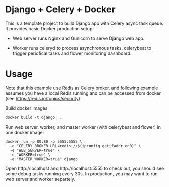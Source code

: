 # Django + Celery + Docker

This is a template project to build Django app with Celery async task queue. It provides basic Docker production setup:

- Web server runs Nginx and Gunicorn to serve Django web app.

- Worker runs celeryd to process asynchronous tasks, celerybeat to trigger periofical tasks and flower monitoring dashboard.


# Usage

Note that this example use Redis as Celery broker, and following example assumes you have a local Redis running and can be accessed from docker (see https://redis.io/topics/security).

Build docker images:
```
docker build -t django  .
```

Run web server, worker, and master worker (with celerybeat and flower) in one docker image:
```
docker run -p 80:80 -p 5555:5555 \
  -e "CELERY_BROKER_URL=redis://$(ipconfig getifaddr en0)" \
  -e "WEB_SERVER=true" \
  -e "WORKER=true" \
  -e "MASTER_WORKER=true" django
```

Open http://localhost and http://localhost:5555 to check out, you should see some debug tasks running every 30s. In production, you may want to run web server and worker separtely.
